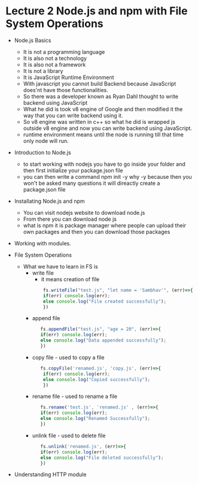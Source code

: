 # Lecture 2 Node.js and npm with File System Operations

- Node.js Basics
    - It is not a programming language
    - It is also not a technology
    - It is also not a framework
    - It is not a library
    - It is JavaScript Runtime Environment
    - With javascript you cannot build Backend because JavaScript does'nt have those functionalities.
    - So there was a developer known as Ryan Dahl thought to write backend using JavaScript
    - What he did is took v8 engine of Google and then modified it the way that you can write backend using it.
    - So v8 engine was written in c++ so what he did is wrapped js outside v8 engine and now you can write backend using JavaScript.
    - runtime environment means until the node is running till that time only node will run.
- Introduction to Node.js
    - to start working with nodejs you have to go inside your folder and then first initialize your package.json file
    - you can then write a command npm init -y why -y because then you won't be asked many questions it will direactly create a package.json file
- Installating Node.js and npm
    - You can visit nodejs website to download node.js 
    - From there you can download node js
    - what is npm it is package manager where people can upload their own packages and then you can download those packages
- Working with modules.
- File System Operations
    - What we have to learn in FS is 
        - write file
            - it means creation of file
            ```javascript
                fs.writeFile("test.js", "let name = 'Sambhav'", (err)=>{
                if(err) console.log(err);
                else console.log("File created successfully");
                })
            ```
        - append file
             ```javascript
                fs.appendFile("test.js", "age = 20", (err)=>{
                if(err) console.log(err);
                else console.log("Data appended successfully");
                })
            ```
        - copy file - used to copy a file
            ```javascript
               fs.copyFile('renamed.js', 'copy.js', (err)=>{
                if(err) console.log(err);
                else console.log("Copied successfully");
                })
            ```
        - rename file - used to rename a file
             ```javascript
                fs.rename('test.js', 'renamed.js' , (err)=>{
                if(err) console.log(err);
                else console.log("Renamed Successfully");
                })
            ```
        - unlink file - used to delete file
             ```javascript
                fs.unlink('renamed.js', (err)=>{
                if(err) console.log(err);
                else console.log("File deleted successfully");
                })
            ```

- Understanding HTTP module